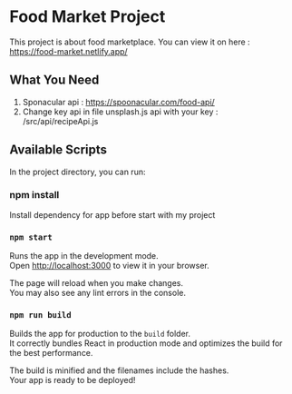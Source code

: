 # Food Market Project

This project is about food marketplace. 
You can view it on here : https://food-market.netlify.app/

## What You Need

1. Sponacular api : https://spoonacular.com/food-api/
2. Change key api in file unsplash.js api with your key : /src/api/recipeApi.js

## Available Scripts

In the project directory, you can run:

### npm install

Install dependency for app before start with my project

### `npm start`

Runs the app in the development mode.\
Open [http://localhost:3000](http://localhost:3000) to view it in your browser.

The page will reload when you make changes.\
You may also see any lint errors in the console.

### `npm run build`

Builds the app for production to the `build` folder.\
It correctly bundles React in production mode and optimizes the build for the best performance.

The build is minified and the filenames include the hashes.\
Your app is ready to be deployed!
